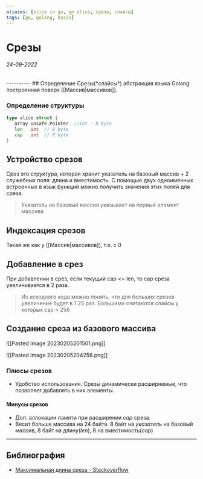 ```yaml
---
aliases: [slice in go, go slice, срезы, слайсы]
tags: [go, golang, basis]
---
```

# Срезы
<h6>24-09-2022</h6>
----------
## Определение
Срезы(*слайсы*) абстракция языка Golang построенная поверх [[Массив|массивов]]. 


### Определение структуры
```go
type slice struct {  
   array unsafe.Pointer  //int - 8 byte
   len   int  // 8 byte
   cap   int  // 8 byte
}
```

##  Устройство срезов
Срез это структура, которая хранит указатель на базовый массив + 2 служебных поля: длина и вместимость.
С помощью двух одноименных встроенных в язык функций можно получить значения этих полей для среза.

>Указатель на базовый массив указывает на первый элемент массива

## Индексация срезов
Такая же как у [[Массив|массивов]], т.е. с 0

## Добавление в срез
При добавлении в срез, если текущий cap <= len, то cap среза увеличивается в 2 раза.
> Из исходного кода можно понять, что для больших срезов увеличение будет в 1.25 раз. Большими считаются слайсы у которых cap > 256

## Создание среза из базового массива
![[Pasted image 20230205201501.png]]

![[Pasted image 20230205204258.png]]

### Плюсы срезов
- Удобство использования. Срезы динамически расширяемые, что позволяет добавлять в них элементы.
#### Минусы срезов
- Доп. аллокации памяти при расширении *cap* среза.
- Весит больше массива на 24 байта. 8 байт на *указатель* на базовый массив, 8 байт на длину(*len*), 8 на вместимость(*cap*)
---
## Библиография
- [Максимальная длина среза - Stackoverflow](https://stackoverflow.com/questions/27647737/maximum-length-of-a-slice-in-go)
